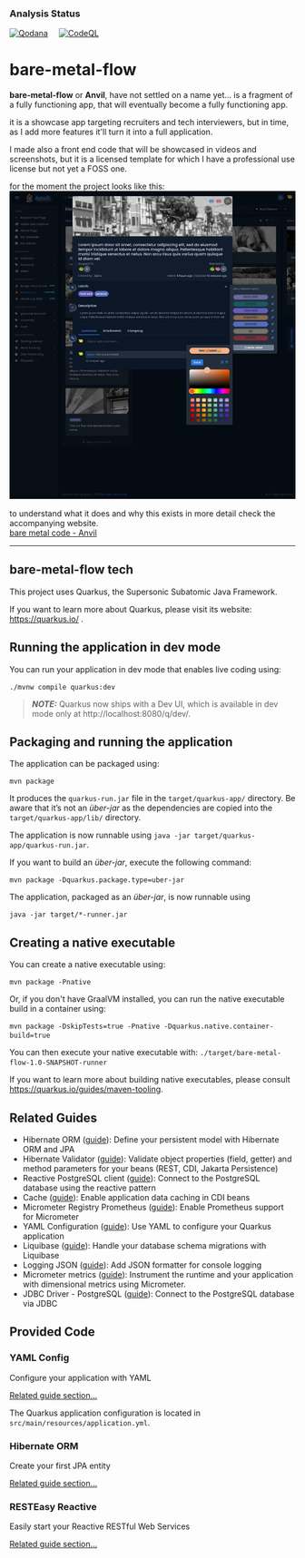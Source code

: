 ### Analysis Status
[![Qodana](https://github.com/JohnnyXavier/bare-metal-flow/actions/workflows/code_quality.yml/badge.svg)](https://github.com/JohnnyXavier/bare-metal-flow/actions/workflows/code_quality.yml)
&nbsp; &nbsp; [![CodeQL](https://github.com/JohnnyXavier/bare-metal-flow/actions/workflows/github-code-scanning/codeql/badge.svg)](https://github.com/JohnnyXavier/bare-metal-flow/actions/workflows/github-code-scanning/codeql)

# bare-metal-flow

**bare-metal-flow** or **Anvil**, have not settled on a name yet... is a fragment of a fully functioning app, that will eventually become a
fully functioning app.

it is a showcase app targeting recruiters and tech interviewers, but in time, as I add more features it'll turn it into a full
application.

I made also a front end code that will be showcased in videos and screenshots, but it is a licensed template for which I have a professional
use license but not yet a FOSS one.

for the moment the project looks like this:
![hero-kanban-dark.jpeg](hero-kanban-dark.jpeg)

to understand what it does and why this exists in more detail check the accompanying website.<br>
[bare metal code - Anvil](https://www.baremetalcode.com/bmc_showcase/)

---

## bare-metal-flow tech

This project uses Quarkus, the Supersonic Subatomic Java Framework.

If you want to learn more about Quarkus, please visit its website: https://quarkus.io/ .

## Running the application in dev mode

You can run your application in dev mode that enables live coding using:

```shell script
./mvnw compile quarkus:dev
```

> **_NOTE:_**  Quarkus now ships with a Dev UI, which is available in dev mode only at http://localhost:8080/q/dev/.

## Packaging and running the application

The application can be packaged using:

```shell script
mvn package
```

It produces the `quarkus-run.jar` file in the `target/quarkus-app/` directory.
Be aware that it’s not an _über-jar_ as the dependencies are copied into the `target/quarkus-app/lib/` directory.

The application is now runnable using `java -jar target/quarkus-app/quarkus-run.jar`.

If you want to build an _über-jar_, execute the following command:

```shell script
mvn package -Dquarkus.package.type=uber-jar
```

The application, packaged as an _über-jar_, is now runnable using
```shell script
java -jar target/*-runner.jar
```

## Creating a native executable

You can create a native executable using:

```shell script
mvn package -Pnative
```

Or, if you don't have GraalVM installed, you can run the native executable build in a container using:

```shell script
mvn package -DskipTests=true -Pnative -Dquarkus.native.container-build=true
```

You can then execute your native executable with: `./target/bare-metal-flow-1.0-SNAPSHOT-runner`

If you want to learn more about building native executables, please consult https://quarkus.io/guides/maven-tooling.

## Related Guides

- Hibernate ORM ([guide](https://quarkus.io/guides/hibernate-orm)): Define your persistent model with Hibernate ORM and
  JPA
- Hibernate Validator ([guide](https://quarkus.io/guides/validation)): Validate object properties (field, getter) and method parameters for
  your beans (REST, CDI, Jakarta Persistence)
- Reactive PostgreSQL client ([guide](https://quarkus.io/guides/reactive-sql-clients)): Connect to the PostgreSQL database using the
  reactive pattern
- Cache ([guide](https://quarkus.io/guides/cache)): Enable application data caching in CDI beans
- Micrometer Registry Prometheus ([guide](https://quarkus.io/guides/micrometer)): Enable Prometheus support for
  Micrometer
- YAML Configuration ([guide](https://quarkus.io/guides/config#yaml)): Use YAML to configure your Quarkus application
- Liquibase ([guide](https://quarkus.io/guides/liquibase)): Handle your database schema migrations with Liquibase
- Logging JSON ([guide](https://quarkus.io/guides/logging#json-logging)): Add JSON formatter for console logging
- Micrometer metrics ([guide](https://quarkus.io/guides/micrometer)): Instrument the runtime and your application with
  dimensional metrics using Micrometer.
- JDBC Driver - PostgreSQL ([guide](https://quarkus.io/guides/datasource)): Connect to the PostgreSQL database via JDBC

## Provided Code

### YAML Config

Configure your application with YAML

[Related guide section...](https://quarkus.io/guides/config-reference#configuration-examples)

The Quarkus application configuration is located in `src/main/resources/application.yml`.

### Hibernate ORM

Create your first JPA entity

[Related guide section...](https://quarkus.io/guides/hibernate-orm)

### RESTEasy Reactive

Easily start your Reactive RESTful Web Services

[Related guide section...](https://quarkus.io/guides/getting-started-reactive#reactive-jax-rs-resources)
